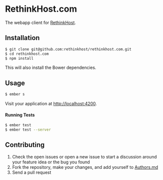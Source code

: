 RethinkHost.com
===============

The webapp client for [RethinkHost](http://www.rethinkhost.com).


Installation
------------

```bash
$ git clone git@github.com:rethinkhost/rethinkhost.com.git
$ cd rethinkhost.com
$ npm install
```

This will also install the Bower dependencies.


Usage
-----

```bash
$ ember s
```

Visit your application at [http://localhost:4200](http://localhost:4200).

#### Running Tests

```bash
$ ember test
$ ember test --server
```


Contributing
------------

1. Check the open issues or open a new issue to start a discussion around
   your feature idea or the bug you found
2. Fork the repository, make your changes, and add yourself to [Authors.md][]
3. Send a pull request


[Authors.md]: AUTHORS.md
